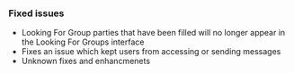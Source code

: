 ### Fixed issues
- Looking For Group parties that have been filled will no longer appear in the Looking For Groups interface
- Fixes an issue which kept users from accessing or sending messages
- Unknown fixes and enhancmenets